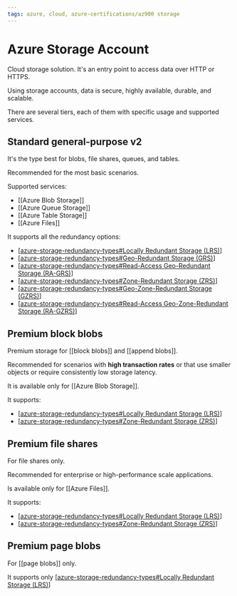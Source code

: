 ```yaml
---
tags: azure, cloud, azure-certifications/az900 storage
---
```


# Azure Storage Account

Cloud storage solution. It's an entry point to access data over HTTP or HTTPS.

Using storage accounts, data is secure, highly available, durable, and scalable.

There are several tiers, each of them with specific usage and supported services.

## Standard general-purpose v2

It's the type best for blobs, file shares, queues, and tables.

Recommended for the most basic scenarios.

Supported services:

- [[Azure Blob Storage]]
- [[Azure Queue Storage]]
- [[Azure Table Storage]]
- [[Azure Files]]

It supports all the redundancy options:

- [[azure-storage-redundancy-types#Locally Redundant Storage (LRS)]]
- [[azure-storage-redundancy-types#Geo-Redundant Storage (GRS)]]
- [[azure-storage-redundancy-types#Read-Access Geo-Redundant Storage (RA-GRS)]]
- [[azure-storage-redundancy-types#Zone-Redundant Storage (ZRS)]]
- [[azure-storage-redundancy-types#Geo-Zone-Redundant Storage (GZRS)]]
- [[azure-storage-redundancy-types#Read-Access Geo-Zone-Redundant Storage (RA-GZRS)]]

## Premium block blobs

Premium storage for [[block blobs]] and [[append blobs]].

Recommended for scenarios with **high transaction rates** or that use smaller objects or require consistently low storage latency.

It is available only for [[Azure Blob Storage]].

It supports:

- [[azure-storage-redundancy-types#Locally Redundant Storage (LRS)]]
- [[azure-storage-redundancy-types#Zone-Redundant Storage (ZRS)]]

## Premium file shares

For file shares only.

Recommended for enterprise or high-performance scale applications.

Is available only for [[Azure Files]].

It supports:

- [[azure-storage-redundancy-types#Locally Redundant Storage (LRS)]]
- [[azure-storage-redundancy-types#Zone-Redundant Storage (ZRS)]]

## Premium page blobs

For [[page blobs]] only.

It supports only [[azure-storage-redundancy-types#Locally Redundant Storage (LRS)]]

[//begin]: # "Autogenerated link references for markdown compatibility"
[azure-storage-redundancy-types#Locally Redundant Storage (LRS)]: azure-storage-redundancy-types.md "Azure Storage Redundancy Types"
[azure-storage-redundancy-types#Geo-Redundant Storage (GRS)]: azure-storage-redundancy-types.md "Azure Storage Redundancy Types"
[azure-storage-redundancy-types#Read-Access Geo-Redundant Storage (RA-GRS)]: azure-storage-redundancy-types.md "Azure Storage Redundancy Types"
[azure-storage-redundancy-types#Zone-Redundant Storage (ZRS)]: azure-storage-redundancy-types.md "Azure Storage Redundancy Types"
[azure-storage-redundancy-types#Geo-Zone-Redundant Storage (GZRS)]: azure-storage-redundancy-types.md "Azure Storage Redundancy Types"
[azure-storage-redundancy-types#Read-Access Geo-Zone-Redundant Storage (RA-GZRS)]: azure-storage-redundancy-types.md "Azure Storage Redundancy Types"
[//end]: # "Autogenerated link references"
